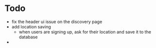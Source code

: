 # Todo
- fix the header ui issue on the discovery page
- add location saving
    - when users are signing up, ask for their location and save it to the database
- 